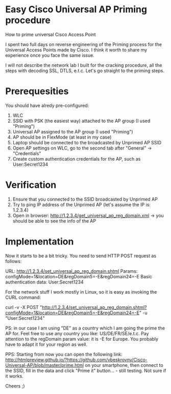 # Easy Cisco Universal AP Priming procedure

How to prime universal Cisco Access Point

I spent two full days on reverse engineering of the Priming process for the Universal Access Points made by Cisco. I think it worth to share my experience once you face the same issue.

I will not describe the network lab I built for the cracking procedure, all the steps with decoding SSL, DTLS, e.t.c. Let's go straight to the priming steps.

# Prerequesities

You should have alredy pre-configured:
1. WLC
2. SSID with PSK (the easiest way) attached to the AP group (I used "Priming")
3. Universal AP assigned to the AP group (I used "Priming")
4. AP should be in FlexMode (at least in my case)
5. Laptop should be connected to the broadcasted by Unprimed AP SSID
6. Open AP settings on WLC, go to the second tab after "General" -> "Credentials"
7. Create custom authentication credentials for the AP, such as User:Secret1234

# Verification

1. Ensure that you connected to the SSID broadcasted by Unprimed AP
2. Try to ping IP address of the Unprimed AP (let's assume the IP is: 1.2.3.4)
3. Open in browser: http://1.2.3.4/get_universal_ap_reg_domain.xml -> you should be able to see the info of the AP

# Implementation

Now it starts to be a bit tricky. You need to send HTTP POST request as follows:

URL: http://1.2.3.4/set_universal_ap_reg_domain.shtml
Params: configMode=1&location=DE&regDomain5=-E&regDomain24=-E
Basic authentication data: User:Secret1234

For the network stuff I work mostly in Linux, so it is easy as invoking the CURL command:

curl -v -X POST "http://1.2.3.4/set_universal_ap_reg_domain.shtml?configMode=1&location=DE&regDomain5=-E&regDomain24=-E" -u "User:Secret1234"

PS: in our case I am using "DE" as a country which I am going the prime the AP for. Feel free to use any country you like: US/DE/FR/SE/e.t.c. Pay attention to the regDomain param value: it is -E for Europe. You probably have to adapt it for your region as well.

PPS: Starting from now you can open the following link: http://htmlpreview.github.io/?https://github.com/vbeskrovny/Cisco-Universal-AP/blob/master/prime.html on your smartphone, then connect to the SSID, fill in the data and click "Prime it" button... - still testing. Not sure if it works.

Cheers ;)
